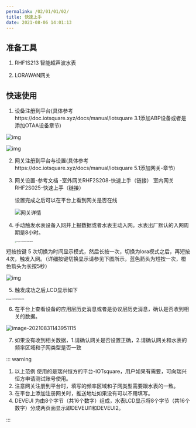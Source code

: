 ```yaml
---
permalink: /02/01/01/02/
title: 快速上手
date: 2021-08-06 14:01:13
---
```

## 准备工具

1. RHF1S213 智能超声波水表

2. LORAWAN网关


## 快速使用

1. 设备注册到平台(具体参考https://doc.iotsquare.xyz/docs/manual/iotsquare 3.1添加ABP设备或者是添加OTAA设备章节)

![img](https://doc.iotsquare.xyz/docs/manual/iotsquare/ABP%E8%AE%BE%E5%A4%87.png)

![img](https://doc.iotsquare.xyz/docs/manual/iotsquare/OTAA%E8%AE%BE%E5%A4%87.png)

2. 网关注册到平台与设置(具体参考https://doc.iotsquare.xyz/docs/manual/iotsquare 5.1添加网关-章节)

3. 网关设置-参考文档 -室外网关RHF2S208-快速上手（链接）  室内网关RHF2S025-快速上手（链接）

   设置完成之后可以在平台上看到网关是否在线

   ![网关详情](https://doc.iotsquare.xyz/docs/manual/iotsquare/%E7%BD%91%E5%85%B3%E8%AF%A6%E6%83%85.png)

4. 手动触发水表设备入网并上报数据或者水表主动入网。水表出厂默认的入网周期是8小时。

   <img src="https://wiki.risinghf.com/upload/img/0ad7f82cdcc7d813c48ee4f8d7e132af.png" alt="image-20210831143016609" style="zoom: 25%;" />

短按按键 5 次切换为时间显示模式，然后长按一次，切换为lora模式之后，再短按4次，触发入网。（详细按键切换显示请参见下图所示，蓝色箭头为短按一次，橙色箭头为长按5秒）

![img](https://wiki.risinghf.com/upload/img/2b6c19305dfba6e16681a8ef54c2cc80.png)

5. 触发成功之后,LCD显示如下

<img src="https://wiki.risinghf.com/upload/img/a26d942bf8a35ef9ff3f53f372a0ffd9.png" alt="image-20210831143504129" style="zoom:25%;" />

6. 在平台上查看设备的应用层历史消息或者是协议层历史消息，确认是否收到相关的数据。

![image-20210831143951115](https://wiki.risinghf.com/upload/img/eb34bd24cedbffcdff5f24388333bae4.png)

7. 如果没有收到相关数据，1.请确认网关是否设置正确，2.请确认网关和水表的频率区域和子网类型是否一致

::: warning

1. 以上范例 使用的是瑞兴恒方的平台-IOTsquare，用户如果有需要，可向瑞兴恒方申请测试账号使用。
2. 注意网关注册到平台时，填写的频率区域和子网类型需要跟水表的一致。
3. 在平台上添加注册网关时，推送地址如果没有可以不用填写。
4. DEVEUI 为由8个字节（共16个数字）组成，水表LCD显示将8个字节（共16个数字）分成两页面显示即DEVEUI1和DEVEUI2。

:::

